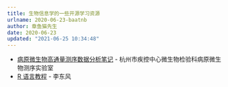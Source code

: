 ```yaml
---
title: 生物信息学的一些开源学习资源
urlname: 2020-06-23-baatnb
author: 章鱼猫先生
date: 2020-06-23
updated: "2021-06-25 10:34:48"
---
```


- [病原微生物高通量测序数据分析笔记](https://indexofire.github.io/pathongs/) - 杭州市疾控中心微生物检验科病原微生物测序实验室
- [R 语言教程](http://www.math.pku.edu.cn/teachers/lidf/docs/Rbook/html/_Rbook/index.html) - 李东风
